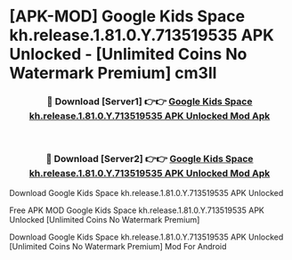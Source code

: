 # [APK-MOD] Google Kids Space kh.release.1.81.0.Y.713519535 APK Unlocked - [Unlimited Coins No Watermark Premium] cm3ll



<div align="center">
<h3>🔴 Download [Server1] 👉👉 <a href="https://momento.my/?title=Google_Kids_Space_kh.release.1.81.0.Y.713519535_APK_Unlocked">Google Kids Space kh.release.1.81.0.Y.713519535 APK Unlocked Mod Apk</a></h3><br>

<h3>🔴 Download [Server2] 👉👉 <a href="https://momento.my/?title=Google_Kids_Space_kh.release.1.81.0.Y.713519535_APK_Unlocked">Google Kids Space kh.release.1.81.0.Y.713519535 APK Unlocked Mod Apk</a></h3>
</div>



Download Google Kids Space kh.release.1.81.0.Y.713519535 APK Unlocked 

Free APK MOD Google Kids Space kh.release.1.81.0.Y.713519535 APK Unlocked [Unlimited Coins No Watermark Premium]

Download Google Kids Space kh.release.1.81.0.Y.713519535 APK Unlocked [Unlimited Coins No Watermark Premium] Mod For Android
